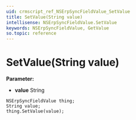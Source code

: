 ```yaml
---
uid: crmscript_ref_NSErpSyncFieldValue_SetValue
title: SetValue(String value)
intellisense: NSErpSyncFieldValue.SetValue
keywords: NSErpSyncFieldValue, GetValue
so.topic: reference
---
```


# SetValue(String value)

**Parameter:** 
* **value** String

```crmscript
NSErpSyncFieldValue thing;
String value;
thing.SetValue(value);
```


